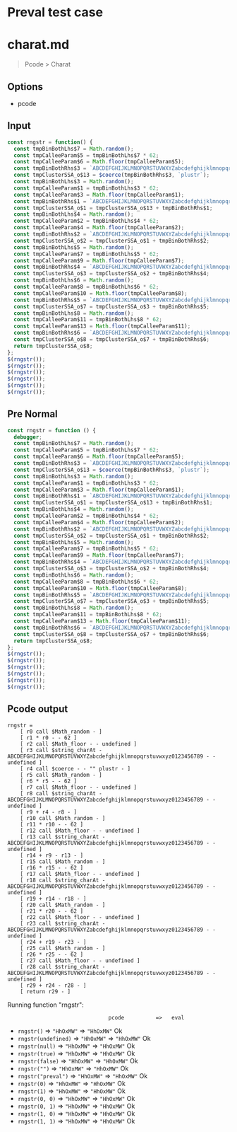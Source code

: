 # Preval test case

# charat.md

> Pcode > Charat

## Options

- pcode

## Input

`````js filename=intro
const rngstr = function() {
  const tmpBinBothLhs$7 = Math.random();
  const tmpCalleeParam$5 = tmpBinBothLhs$7 * 62;
  const tmpCalleeParam$6 = Math.floor(tmpCalleeParam$5);
  const tmpBinBothRhs$3 = `ABCDEFGHIJKLMNOPQRSTUVWXYZabcdefghijklmnopqrstuvwxyz0123456789`.charAt(tmpCalleeParam$6);
  const tmpClusterSSA_o$13 = $coerce(tmpBinBothRhs$3, `plustr`);
  const tmpBinBothLhs$3 = Math.random();
  const tmpCalleeParam$1 = tmpBinBothLhs$3 * 62;
  const tmpCalleeParam$3 = Math.floor(tmpCalleeParam$1);
  const tmpBinBothRhs$1 = `ABCDEFGHIJKLMNOPQRSTUVWXYZabcdefghijklmnopqrstuvwxyz0123456789`.charAt(tmpCalleeParam$3);
  const tmpClusterSSA_o$1 = tmpClusterSSA_o$13 + tmpBinBothRhs$1;
  const tmpBinBothLhs$4 = Math.random();
  const tmpCalleeParam$2 = tmpBinBothLhs$4 * 62;
  const tmpCalleeParam$4 = Math.floor(tmpCalleeParam$2);
  const tmpBinBothRhs$2 = `ABCDEFGHIJKLMNOPQRSTUVWXYZabcdefghijklmnopqrstuvwxyz0123456789`.charAt(tmpCalleeParam$4);
  const tmpClusterSSA_o$2 = tmpClusterSSA_o$1 + tmpBinBothRhs$2;
  const tmpBinBothLhs$5 = Math.random();
  const tmpCalleeParam$7 = tmpBinBothLhs$5 * 62;
  const tmpCalleeParam$9 = Math.floor(tmpCalleeParam$7);
  const tmpBinBothRhs$4 = `ABCDEFGHIJKLMNOPQRSTUVWXYZabcdefghijklmnopqrstuvwxyz0123456789`.charAt(tmpCalleeParam$9);
  const tmpClusterSSA_o$3 = tmpClusterSSA_o$2 + tmpBinBothRhs$4;
  const tmpBinBothLhs$6 = Math.random();
  const tmpCalleeParam$8 = tmpBinBothLhs$6 * 62;
  const tmpCalleeParam$10 = Math.floor(tmpCalleeParam$8);
  const tmpBinBothRhs$5 = `ABCDEFGHIJKLMNOPQRSTUVWXYZabcdefghijklmnopqrstuvwxyz0123456789`.charAt(tmpCalleeParam$10);
  const tmpClusterSSA_o$7 = tmpClusterSSA_o$3 + tmpBinBothRhs$5;
  const tmpBinBothLhs$8 = Math.random();
  const tmpCalleeParam$11 = tmpBinBothLhs$8 * 62;
  const tmpCalleeParam$13 = Math.floor(tmpCalleeParam$11);
  const tmpBinBothRhs$6 = `ABCDEFGHIJKLMNOPQRSTUVWXYZabcdefghijklmnopqrstuvwxyz0123456789`.charAt(tmpCalleeParam$13);
  const tmpClusterSSA_o$8 = tmpClusterSSA_o$7 + tmpBinBothRhs$6;
  return tmpClusterSSA_o$8;
};
$(rngstr());
$(rngstr());
$(rngstr());
$(rngstr());
$(rngstr());
$(rngstr());
`````

## Pre Normal


`````js filename=intro
const rngstr = function () {
  debugger;
  const tmpBinBothLhs$7 = Math.random();
  const tmpCalleeParam$5 = tmpBinBothLhs$7 * 62;
  const tmpCalleeParam$6 = Math.floor(tmpCalleeParam$5);
  const tmpBinBothRhs$3 = `ABCDEFGHIJKLMNOPQRSTUVWXYZabcdefghijklmnopqrstuvwxyz0123456789`.charAt(tmpCalleeParam$6);
  const tmpClusterSSA_o$13 = $coerce(tmpBinBothRhs$3, `plustr`);
  const tmpBinBothLhs$3 = Math.random();
  const tmpCalleeParam$1 = tmpBinBothLhs$3 * 62;
  const tmpCalleeParam$3 = Math.floor(tmpCalleeParam$1);
  const tmpBinBothRhs$1 = `ABCDEFGHIJKLMNOPQRSTUVWXYZabcdefghijklmnopqrstuvwxyz0123456789`.charAt(tmpCalleeParam$3);
  const tmpClusterSSA_o$1 = tmpClusterSSA_o$13 + tmpBinBothRhs$1;
  const tmpBinBothLhs$4 = Math.random();
  const tmpCalleeParam$2 = tmpBinBothLhs$4 * 62;
  const tmpCalleeParam$4 = Math.floor(tmpCalleeParam$2);
  const tmpBinBothRhs$2 = `ABCDEFGHIJKLMNOPQRSTUVWXYZabcdefghijklmnopqrstuvwxyz0123456789`.charAt(tmpCalleeParam$4);
  const tmpClusterSSA_o$2 = tmpClusterSSA_o$1 + tmpBinBothRhs$2;
  const tmpBinBothLhs$5 = Math.random();
  const tmpCalleeParam$7 = tmpBinBothLhs$5 * 62;
  const tmpCalleeParam$9 = Math.floor(tmpCalleeParam$7);
  const tmpBinBothRhs$4 = `ABCDEFGHIJKLMNOPQRSTUVWXYZabcdefghijklmnopqrstuvwxyz0123456789`.charAt(tmpCalleeParam$9);
  const tmpClusterSSA_o$3 = tmpClusterSSA_o$2 + tmpBinBothRhs$4;
  const tmpBinBothLhs$6 = Math.random();
  const tmpCalleeParam$8 = tmpBinBothLhs$6 * 62;
  const tmpCalleeParam$10 = Math.floor(tmpCalleeParam$8);
  const tmpBinBothRhs$5 = `ABCDEFGHIJKLMNOPQRSTUVWXYZabcdefghijklmnopqrstuvwxyz0123456789`.charAt(tmpCalleeParam$10);
  const tmpClusterSSA_o$7 = tmpClusterSSA_o$3 + tmpBinBothRhs$5;
  const tmpBinBothLhs$8 = Math.random();
  const tmpCalleeParam$11 = tmpBinBothLhs$8 * 62;
  const tmpCalleeParam$13 = Math.floor(tmpCalleeParam$11);
  const tmpBinBothRhs$6 = `ABCDEFGHIJKLMNOPQRSTUVWXYZabcdefghijklmnopqrstuvwxyz0123456789`.charAt(tmpCalleeParam$13);
  const tmpClusterSSA_o$8 = tmpClusterSSA_o$7 + tmpBinBothRhs$6;
  return tmpClusterSSA_o$8;
};
$(rngstr());
$(rngstr());
$(rngstr());
$(rngstr());
$(rngstr());
$(rngstr());
`````

## Pcode output

`````fileintro
rngstr =
    [ r0 call $Math_random - ]
    [ r1 * r0 - - 62 ]
    [ r2 call $Math_floor - - undefined ]
    [ r3 call $string_charAt - ABCDEFGHIJKLMNOPQRSTUVWXYZabcdefghijklmnopqrstuvwxyz0123456789 - - undefined ]
    [ r4 call $coerce - - "" plustr - ]
    [ r5 call $Math_random - ]
    [ r6 * r5 - - 62 ]
    [ r7 call $Math_floor - - undefined ]
    [ r8 call $string_charAt - ABCDEFGHIJKLMNOPQRSTUVWXYZabcdefghijklmnopqrstuvwxyz0123456789 - - undefined ]
    [ r9 + r4 - r8 - ]
    [ r10 call $Math_random - ]
    [ r11 * r10 - - 62 ]
    [ r12 call $Math_floor - - undefined ]
    [ r13 call $string_charAt - ABCDEFGHIJKLMNOPQRSTUVWXYZabcdefghijklmnopqrstuvwxyz0123456789 - - undefined ]
    [ r14 + r9 - r13 - ]
    [ r15 call $Math_random - ]
    [ r16 * r15 - - 62 ]
    [ r17 call $Math_floor - - undefined ]
    [ r18 call $string_charAt - ABCDEFGHIJKLMNOPQRSTUVWXYZabcdefghijklmnopqrstuvwxyz0123456789 - - undefined ]
    [ r19 + r14 - r18 - ]
    [ r20 call $Math_random - ]
    [ r21 * r20 - - 62 ]
    [ r22 call $Math_floor - - undefined ]
    [ r23 call $string_charAt - ABCDEFGHIJKLMNOPQRSTUVWXYZabcdefghijklmnopqrstuvwxyz0123456789 - - undefined ]
    [ r24 + r19 - r23 - ]
    [ r25 call $Math_random - ]
    [ r26 * r25 - - 62 ]
    [ r27 call $Math_floor - - undefined ]
    [ r28 call $string_charAt - ABCDEFGHIJKLMNOPQRSTUVWXYZabcdefghijklmnopqrstuvwxyz0123456789 - - undefined ]
    [ r29 + r24 - r28 - ]
    [ return r29 - ]
`````

Running function "rngstr":

                                    pcode          =>   eval
 - `rngstr()`                  => `"HhOxMW"`       => `"HhOxMW"`        Ok
 - `rngstr(undefined)`         => `"HhOxMW"`       => `"HhOxMW"`        Ok
 - `rngstr(null)`              => `"HhOxMW"`       => `"HhOxMW"`        Ok
 - `rngstr(true)`              => `"HhOxMW"`       => `"HhOxMW"`        Ok
 - `rngstr(false)`             => `"HhOxMW"`       => `"HhOxMW"`        Ok
 - `rngstr("")`                => `"HhOxMW"`       => `"HhOxMW"`        Ok
 - `rngstr("preval")`          => `"HhOxMW"`       => `"HhOxMW"`        Ok
 - `rngstr(0)`                 => `"HhOxMW"`       => `"HhOxMW"`        Ok
 - `rngstr(1)`                 => `"HhOxMW"`       => `"HhOxMW"`        Ok
 - `rngstr(0, 0)`              => `"HhOxMW"`       => `"HhOxMW"`        Ok
 - `rngstr(0, 1)`              => `"HhOxMW"`       => `"HhOxMW"`        Ok
 - `rngstr(1, 0)`              => `"HhOxMW"`       => `"HhOxMW"`        Ok
 - `rngstr(1, 1)`              => `"HhOxMW"`       => `"HhOxMW"`        Ok
